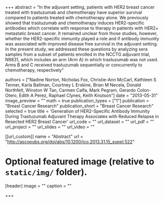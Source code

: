 +++
abstract = "In the adjuvant setting, patients with HER2 breast cancer treated with trastuzumab and chemotherapy have superior survival compared to patients treated with chemotherapy alone. We previously showed that trastuzumab and chemotherapy induces HER2-specific antibodies which correlate with response to therapy in patients with HER2+ metastatic breast cancer. It remained unclear from those studies, however, whether the HER2-specific immunity played a role and if antibody immunity was associated with improved disease free survival in the adjuvant setting. In the present study, we addressed these questions by analyzing sera samples from a subset of patients enrolled in the NCCTG adjuvant trial, N9831, which includes an arm (Arm A) in which trastuzumab was not used. Arms B and C received trastuzumab sequentially or concurrently to chemotherapy, respectively"

authors = ["Nadine Norton, Nicholas Fox, Christie-Ann McCarl, Kathleen S Tenner, Karla Ballman, Courtney L Erskine, Brian M Necela, Donald Northfelt, Winston W Tan, Carmen Calfa, Mark Pegram, Gerardo Colon-Otero, Edith A Perez, Raphael Clynes, Keith Knutson"]
date = "2013-05-31"
image_preview = ""
math = true
publication_types = ["1"]
publication = "Breast Cancer Research"
publication_short = "Breast Cancer Research"
selected = true
title = 'Generation of HER2-Specific Antibody Immunity During Trastuzumab Adjuvant Therapy Associates with Reduced Relapse in Resected HER2 Breast Cancer'
url_code = ""
url_dataset = ""
url_pdf = ""
url_project = ""
url_slides = ""
url_video = ""

[[url_custom]]
name = "Abstract"
url = "http://ascopubs.org/doi/abs/10.1200/jco.2013.31.15_suppl.522"




# Optional featured image (relative to `static/img/` folder).
[header]
image = ""
caption = ""

+++

